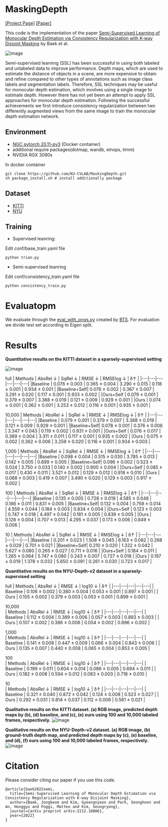 # MaskingDepth
[[Project Page]](https://ku-cvlab.github.io/MaskingDepth/ "Project Page")
[[Paper]](https://arxiv.org/abs/2210.00939)

This code is the implementation of the paper <a href="https://arxiv.org/abs/2212.10806">Semi-Supervised Learning of Monocular Depth Estimation via Consistency Regularization with K-way Disjoint Masking</a> by Baek et al. 

![image](https://ku-cvlab.github.io/MaskingDepth/resources/overview.png)

Semi-supervised learning (SSL) has been successful in using both labeled and unlabeled data to improve performance. Depth maps, which are used to estimate the distance of objects in a scene, are more expensive to obtain and refine compared to other types of annotations such as image class labels and segmentation labels. Therefore, SSL techniques may be useful for monocular depth estimation, which involves using a single image to estimate depth. However there has not yet been an attempt to apply SSL approaches for monocular depth estimation. Following the successful achievements we first introduce consistency regularization between two differently augmented views from the same image to train the monocular depth estimation network.

## Environment
* [NGC pytorch 20.11-py3](https://catalog.ngc.nvidia.com/orgs/nvidia/containers/pytorch/tags) (Docker container)  
* additional require packages(dotmap, wandb, einops, timm)
* NVIDIA RGX 3090s

In docker container
```
git clone https://github.com/KU-CVLAB/MaskingDepth.git
sh package_install.sh # install additionally package 
```

## Dataset
* [KITTI](https://www.cvlibs.net/datasets/kitti/)
* [NYU](https://cs.nyu.edu/~silberman/datasets/nyu_depth_v2.html)

## Training
* Supervised leanring:

Edit conf/base_train.yaml file 
```
python trian.py
```

* Semi-supervised leanring

Edit conf/consistency_train.yaml file 
```
python consistency_train.py
```

# Evaluatopm
We evaluate through the [eval_with_pngs.py](https://raw.githubusercontent.com/cogaplex-bts/bts/5a55542ebbe849eb85b5ce9592365225b93d8b28/utils/eval_with_pngs.py) created by [BTS](https://arxiv.org/abs/1907.10326). For evaluation we divide test set according to Eigen split.


# Results

**Quantitative results on the KITTI dataset in a sparsely-supervised setting**

![image](https://ku-cvlab.github.io/MaskingDepth/resources/KITTI_sparse.png)

full
| Methods | AbsRel ↓ | SqRel ↓ | RMSE ↓ | RMSElog ↓ | δ↑ |
|---|---|---|---|---|---|
|Baseline | 0.076 ± 0.003 | 0.365 ± 0.004 | 3.290 ± 0.015 | 0.118 ± 0.001 | 0.934 ± 0.001 |
|Baseline+Self| 0.076 ± 0.002 | 0.367 ± 0.007 | 3.291 ± 0.020 | 0.117 ± 0.001 | 0.933 ± 0.002 |
|Ours+Self | 0.079 ± 0.001 | 0.379 ± 0.007 | 3.388 ± 0.019 | 0.121 ± 0.009 | 0.929 ± 0.001 |
|Ours | 0.074 ± 0.001 | 0.362 ± 0.001 | 3.253 ± 0.012 | 0.116 ± 0.001 | 0.935 ± 0.001 |

10,000
| Methods |  AbsRel ↓ | SqRel ↓ | RMSE ↓ | RMSElog ↓ | δ↑ |
|---|---|---|---|---|---|
|Baseline | 0.079 ± 0.001 | 0.379 ± 0.007 | 3.388 ± 0.019 | 0.121 ± 0.009 | 0.929 ± 0.001 |
|Baseline+Self| 0.078 ± 0.001 | 0.376 ± 0.006 | 3.347 ± 0.043 | 0.119 ± 0.002 | 0.931 ± 0.001 |
|Ours+Self | 0.076 ± 0.017 | 0.369 ± 0.004 | 3.311 ± 0.011 | 0.117 ± 0.001 | 0.935 ± 0.002 |
|Ours | 0.075 ± 0.002 | 0.362 ± 0.006 | 3.259 ± 0.020 | 0.116 ± 0.001 | 0.934 ± 0.003 |

1,000
| Methods | AbsRel ↓ | SqRel ↓ | RMSE ↓ | RMSElog ↓ | δ↑ |
|---|---|---|---|---|---|
|Baseline | 0.098 ± 0.004 | 0.515 ± 0.030 | 3.785 ± 0.013 | 0.142 ± 0.005 | 0.899 ± 0.005 |
|Baseline+Self| 0.096 ± 0.002 | 0.523 ± 0.024 | 3.750 ± 0.033 | 0.140 ± 0.002 | 0.900 ± 0.004 |
|Ours+Self | 0.085 ± 0.017 | 0.430 ± 0.011 | 3.521 ± 0.012 | 0.129 ± 0.012 | 0.918 ± 0.010 |
|Ours | 0.088 ± 0.003 | 0.419 ± 0.007 | 3.490 ± 0.020 | 0.129 ± 0.003 | 0.917 ± 0.002 |

100
| Methods | AbsRel ↓ | SqRel ↓ | RMSE ↓ | RMSElog ↓ | δ↑ |
|---|---|---|---|---|---|
|Baseline | 0.135 ± 0.005 | 0.728 ± 0.019 | 4.585 ± 0.048 | 0.186 ± 0.011 | 0.831 ± 0.005 |
|Baseline+Self| 0.132 ± 0.004 | 0.759 ± 0.014 | 4.559 ± 0.044 | 0.184 ± 0.003 | 0.834 ± 0.004 |
|Ours+Self | 0.123 ± 0.003 | 0.747 ± 0.018 | 4.497 ± 0.042 | 0.181 ± 0.005 | 0.839 ± 0.005 |
|Ours | 0.128 ± 0.004 | 0.707 ± 0.013 | 4.295 ± 0.037 | 0.173 ± 0.006 | 0.849 ± 0.006 |

10
| Methods | AbsRel ↓ | SqRel ↓ | RMSE ↓ | RMSElog ↓ | δ↑ |
|---|---|---|---|---|---|
|Baseline | 0.201 ± 0.023 | 1.508 ± 0.045 | 6.163 ± 0.082 | 0.268 ± 0.029 | 0.701 ± 0.021 |
|Baseline+Self| 0.210 ± 0.020 | 1.322 ± 0.042 | 5.627 ± 0.080 | 0.265 ± 0.027 | 0.711 ± 0.016 |
|Ours+Self | 0.184 ± 0.011 | 1.265 ± 0.064 | 5.747 ± 0.080 | 0.243 ± 0.007 | 0.727 ± 0.018 |
|Ours | 0.197 ± 0.019 | 1.378 ± 0.032 | 5.650 ± 0.091 | 0.261 ± 0.030 | 0.723 ± 0.017 |



**Quantitative results on the NYU-Depth-v2 dataset in a sparsely-supervised setting**

full
| Methods | AbsRel ↓ | RMSE ↓ | log10 ↓ | δ↑ |
|---|---|---|---|---|
| Baseline | 0.106 ± 0.002 | 0.380 ± 0.004 | 0.053 ± 0.001 | 0.897 ± 0.001 |
| Ours | 0.105 ± 0.002 | 0.379 ± 0.003 | 0.053 ± 0.001 | 0.899 ± 0.001 |

10,000  
| Methods | AbsRel ↓ | RMSE ↓ | log10 ↓ | δ↑ |
|---|---|---|---|---|
| Baseline | 0.112 ± 0.004 | 0.389 ± 0.006 | 0.057 ± 0.003 | 0.893 ± 0.003 |
| Ours | 0.107 ± 0.002 | 0.386 ± 0.006 | 0.054 ± 0.002 | 0.896 ± 0.002 |

1,000  
| Methods | AbsRel ↓ | RMSE ↓ | log10 ↓ | δ↑ |
|---|---|---|---|---|
| Baseline | 0.141 ± 0.008 | 0.447 ± 0.009 | 0.066 ± 0.004 | 0.843 ± 0.006 |
| Ours | 0.135 ± 0.007 | 0.440 ± 0.008 | 0.065 ± 0.004 | 0.853 ± 0.005 |

100  
| Methods | AbsRel ↓ | RMSE ↓ | log10 ↓ | δ↑ |
|---|---|---|---|---|
| Baseline | 0.199 ± 0.011 | 0.604 ± 0.014 | 0.086 ± 0.005 | 0.694 ± 0.011 |
| Ours | 0.182 ± 0.008 | 0.594 ± 0.012 | 0.083 ± 0.003 | 0.718 ± 0.010 |
        
10  
| Methods | AbsRel ↓ | RMSE ↓ | log10 ↓ | δ↑ |
|---|---|---|---|---|
| Baseline | 0.321 ± 0.040 | 0.872 ± 0.042 | 0.124 ± 0.008 | 0.523 ± 0.027 |
| Ours | 0.292 ± 0.031 | 0.814 ± 0.037 | 0.112 ± 0.006 | 0.561 ± 0.021 |

**Qualitative results on the KITTI dataset. (a) RGB image, predicted depth maps by (b), (d) baseline, and (c), (e) ours using 100 and 10,000 labeled frames, respectively.**
![image](https://ku-cvlab.github.io/MaskingDepth/resources/KITTI_qual.png)

**Qualitative results on the NYU-Depth-v2 dataset. (a) RGB image, (b) ground-truth depth map, and predicted depth maps by (c), (e) baseline, and (d), (f) ours using 100 and 10,000 labeled frames, respectively.**
![image](https://ku-cvlab.github.io/MaskingDepth/resources/NYU_qual.png)


# Citation
Please consider citing our paper if you use this code. 
```
@article{baek2022semi,
  title={Semi-Supervised Learning of Monocular Depth Estimation via Consistency Regularization with K-way Disjoint Masking},
  author={Baek, Jongbeom and Kim, Gyeongnyeon and Park, Seonghoon and An, Honggyu and Poggi, Matteo and Kim, Seungryong},
  journal={arXiv preprint arXiv:2212.10806},
  year={2022}
}
```
